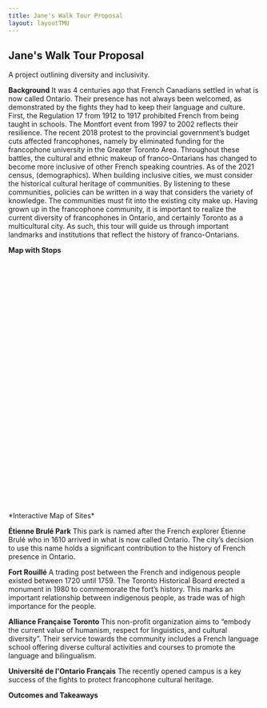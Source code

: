```yaml
---
title: Jane's Walk Tour Proposal
layout: layoutTMU
---
```

## Jane's Walk Tour Proposal
A project outlining diversity and inclusivity.

**Background**
It was 4 centuries ago that French Canadians settled in what is now called Ontario. Their presence has not always been welcomed, as demonstrated by the fights they had to keep their language and culture. First, the Regulation 17 from 1912 to 1917 prohibited French from being taught in schools. The Montfort event from 1997 to 2002 reflects their resilience. The recent 2018 protest to the provincial government’s budget cuts affected francophones, namely by eliminated funding for the francophone university in the Greater Toronto Area. Throughout these battles, the cultural and ethnic makeup of franco-Ontarians has changed to become more inclusive of other French speaking countries. As of the 2021 census, (demographics).
When building inclusive cities, we must consider the historical cultural heritage of communities. By listening to these communities, policies can be written in a way that considers the variety of knowledge. The communities must fit into the existing city make up.
Having grown up in the francophone community, it is important to realize the current diversity of francophones in Ontario, and certainly Toronto as a multicultural city. As such, this tour will guide us through important landmarks and institutions that reflect the history of franco-Ontarians.

**Map with Stops**
<div id="mapidjanewalk" style="width: 700px; height: 500px">
      <script>
            var mapjanewalk = L.map('mapidjanewalk').setView([43.665233, -79.421693], 12);
            L.tileLayer('https://api.mapbox.com/styles/v1/{id}/tiles/{z}/{x}/{y}?access_token={accessToken}', {
                  attribution: '© <a href="https://www.mapbox.com/about/maps/">Mapbox</a> © <a href="http://www.openstreetmap.org/copyright">OpenStreetMap</a> <strong><a href="https://www.mapbox.com/map-feedback/" target="_blank">Improve this map</a></strong>',
                  maxZoom: 18,
                  id: 'mapbox/streets-v11',
                  accessToken: 'pk.eyJ1IjoiZ3BlcnJlYXVsdDkxIiwiYSI6ImNqdXJqYmxubTBpbDU0M25wdm5hMnk2dGEifQ.xS5T9S5SvQKL8wiChwUErA'
            }).addTo(mapjanewalk)
            L.marker([43.651912, -79.490305]).addTo(mapjanewalk)
            .bindPopup('Étienne Brulé Park')
            .openPopup();
            L.marker([43.630658, -79.423548]).addTo(mapjanewalk)
            .bindPopup('Fort Rouillé');
            L.marker([43.668856, -79.405349]).addTo(mapjanewalk)
            .bindPopup('Alliance Française Toronto');
            L.marker([43.644849, -79.369394]).addTo(mapjanewalk)
            .bindPopup('Université de lOntario Français');
     </script>
</div>
*Interactive Map of Sites*

**Étienne Brulé Park**
This park is named after the French explorer Étienne Brulé who in 1610 arrived in what is now called Ontario. The city’s decision to use this name holds a significant contribution to the history of French presence in Ontario.

**Fort Rouillé**
A trading post between the French and indigenous people existed between 1720 until 1759. The Toronto Historical Board erected a monument in 1980 to commemorate the fort’s history. This marks an important relationship between indigenous people, as trade was of high importance for the people.

**Alliance Française Toronto**
This non-profit organization aims to “embody the current value of humanism, respect for linguistics, and cultural diversity”. Their service towards the community includes a French language school offering diverse cultural activities and courses to promote the language and bilingualism.

**Université de l'Ontario Français**
The recently opened campus is a key success of the fights to protect francophone cultural heritage.

**Outcomes and Takeaways**
